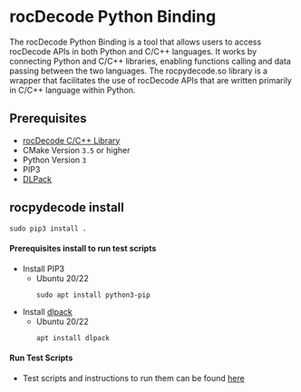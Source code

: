 # rocDecode Python Binding

The rocDecode Python Binding is a tool that allows users to access rocDecode APIs in both Python and C/C++ languages. It works by connecting Python and C/C++ libraries, enabling functions calling and data passing between the two languages. The rocpydecode.so library is a wrapper that facilitates the use of rocDecode APIs that are written primarily in C/C++ language within Python.

## Prerequisites
* [rocDecode C/C++ Library](https://github.com/ROCm/rocDecode)
* CMake Version `3.5` or higher
* Python Version `3`
* PIP3
* [DLPack](https://pypi.org/project/dlpack/)

## rocpydecode install

```
sudo pip3 install .
```

#### Prerequisites install to run test scripts

* Install PIP3
  + Ubuntu 20/22
    ```
    sudo apt install python3-pip
    ```
* Install [dlpack](https://pypi.org/project/dlpack/)
  + Ubuntu 20/22
    ```
    apt install dlpack 
    ```
#### Run Test Scripts
* Test scripts and instructions to run them can be found [here](samples/)

